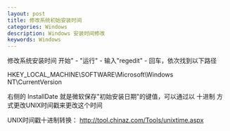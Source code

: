 ```yaml
---
layout: post
title: 修改系统初始安装时间
categories: Windows
description: Windows 安装时间修改
keywords: Windows
---
```


修改系统安装时间
开始" - "运行" - 输入"regedit" - 回车，依次找到以下路径

HKEY_LOCAL_MACHINE\SOFTWARE\Microsoft\Windows NT\CurrentVersion


右侧的 InstallDate 就是微软保存"初始安装日期"的键值，可以通过以 十进制 方式更改UNIX时间戳来更改这个时间


UNIX时间戳十进制转换：
http://tool.chinaz.com/Tools/unixtime.aspx


